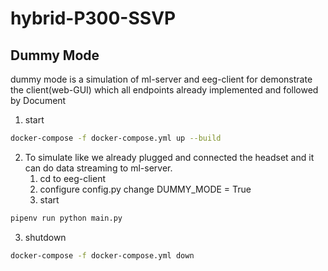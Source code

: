 # hybrid-P300-SSVP

## Dummy Mode
dummy mode is a simulation of ml-server and eeg-client for demonstrate the client(web-GUI) which all endpoints already implemented and followed by Document

1. start
```bash
docker-compose -f docker-compose.yml up --build
```

2. To simulate like we already plugged and connected the headset and it can do data streaming to ml-server.
   1.  cd to eeg-client
   2.  configure config.py change DUMMY_MODE = True
   3.  start

```bash
pipenv run python main.py
```

3. shutdown
```bash
docker-compose -f docker-compose.yml down
```